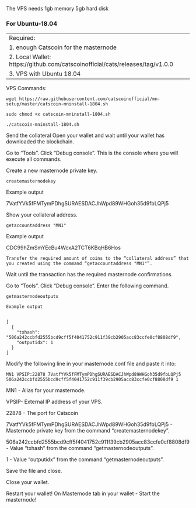 

The VPS needs 1gb memory 
5gb hard disk 
### For Ubuntu-18.04

<table>
<tr><td>Required:</td></tr>
<tr><td>1. enough Catscoin for the masternode </td></tr>
<tr><td>2. Local Wallet: https://github.com/catscoinofficial/cats/releases/tag/v1.0.0</td></tr>
<tr><td>3. VPS with Ubuntu 18.04</td></tr>
</table>


VPS Commands:

```
wget https://raw.githubusercontent.com/catscoinofficial/mn-setup/master/catscoin-mninstall-1804.sh
```

```
sudo chmod +x catscoin-mninstall-1804.sh
```

```
./catscoin-mninstall-1804.sh
```



Send the collateral
Open your wallet and wait until your wallet has downloaded the blockchain.

Go to “Tools”.
Click “Debug console”.
This is the console where you will execute all commands.

Create a new masternode private key.

```
createmasternodekey
```

Example output

7VatfYVk5fFMTymPDhgSURAESDACJhWpd89WHGoh35d9fbLQPj5

Show your collateral address.
```
getaccountaddress "MN1"
```

Example output

CDC99hZmSmYEcBu4WcxA2TCT6KBqHB6Hos
```
Transfer the required amount of coins to the “collateral address” that you created using the command “getaccountaddress "MN1"”.
```
Wait until the transaction has the required masternode confirmations.

Go to “Tools”.
Click “Debug console”.
Enter the following command.
```
getmasternodeoutputs
```
```
Example output


[
  {
    "txhash": "506a242ccbfd2555bcd9cff5f4041752c911f39cb2905acc83ccfe0cf8808df9",
    "outputidx": 1
  }
]
```

Modify the following line in your masternode.conf file and paste it into:
```
MN1 VPSIP:22878 7VatfYVk5fFMTymPDhgSURAESDACJhWpd89WHGoh35d9fbLQPj5 506a242ccbfd2555bcd9cff5f4041752c911f39cb2905acc83ccfe0cf8808df9 1
```
MN1 - Alias for your masternode.

VPSIP- External IP address of your VPS.

22878 - The port for Catscoin

7VatfYVk5fFMTymPDhgSURAESDACJhWpd89WHGoh35d9fbLQPj5 - Masternode private key from the command “createmasternodekey”.

506a242ccbfd2555bcd9cff5f4041752c911f39cb2905acc83ccfe0cf8808df9 - Value “txhash” from the command “getmasternodeoutputs”.

1 - Value “outputidx” from the command “getmasternodeoutputs”.


Save the file and close.

Close your wallet.

Restart your wallet! 
On Masternode tab in your wallet - Start the masternode! 

